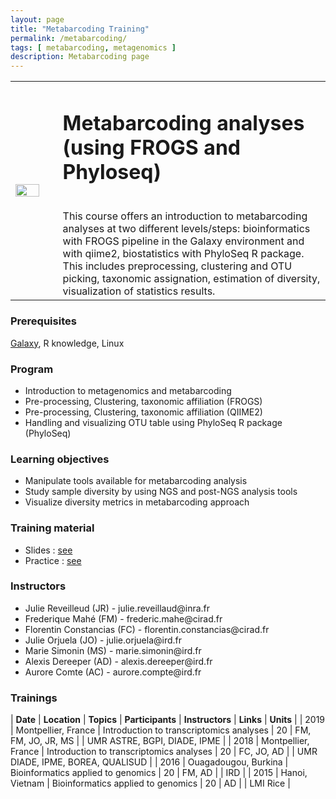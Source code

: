 ```yaml
---
layout: page
title: "Metabarcoding Training"
permalink: /metabarcoding/
tags: [ metabarcoding, metagenomics ]
description: Metabarcoding page
---
```

<table class="table-contact">
<tr>
<td width="15%"><img width="80%" src="{{ site.url }}/images/trainings-metabarcoding.png" alt="" />
</td>
<td>
<h1> Metabarcoding analyses (using FROGS and Phyloseq)</h1><br />
This course offers an introduction to metabarcoding analyses at two different levels/steps: bioinformatics with FROGS pipeline in the Galaxy environment and with qiime2, biostatistics with PhyloSeq R package. This includes preprocessing, clustering and OTU picking, taxonomic assignation, estimation of diversity, visualization of statistics results.
</td>
</tr>
</table>

### Prerequisites
[Galaxy](https://southgreenplatform.github.io/trainings//galaxy/), R knowledge, Linux
<div id="colonne1">
<h3>Program</h3>
<ul>
<li> Introduction to metagenomics and metabarcoding </li>
<li> Pre-processing, Clustering, taxonomic affiliation (FROGS) </li>
<li> Pre-processing, Clustering, taxonomic affiliation (QIIME2) </li>
<li> Handling and visualizing OTU table using PhyloSeq R package (PhyloSeq) </li>
</ul>
</div>

<div id="colonne2">
<h3>Learning objectives</h3>
<ul>
<li>Manipulate tools available for metabarcoding analysis </li>
<li>Study sample diversity by using NGS and post-NGS analysis tools</li>
<li>Visualize diversity metrics in metabarcoding approach </li>
</ul>
</div>


<div id="colonne3">
<h3>Training material</h3>
<ul>
<li>Slides : <a target="_blank" href="{{ site.url }}/files/metabarcoding_2018.pdf">see</a></li>
<li>Practice : <a target="_blank" href="{{ site.url }}/linux/metabarcodingPractice">see</a> </li>
</ul>
</div>

<div id="nextInline" class="clearfix">
<h3>Instructors</h3>
<ul>
    <li>Julie Reveilleud (JR) - julie.reveillaud@inra.fr</li>
    <li>Frederique Mahé (FM) -  frederic.mahe@cirad.fr</li>
    <li>Florentin Constancias (FC) - florentin.constancias@cirad.fr </li>
    <li>Julie Orjuela (JO) - julie.orjuela@ird.fr</li>
    <li>Marie Simonin (MS) - marie.simonin@ird.fr </li>
    <li>Alexis Dereeper (AD) - alexis.dereeper@ird.fr </li>
    <li>Aurore Comte (AC) - aurore.compte@ird.fr</li>
</ul>
</div>

### Trainings
 
| **Date** | **Location** | **Topics** | **Participants** | **Instructors** | **Links** | **Units** |
| 2019 | Montpellier, France |  Introduction to transcriptomics analyses | 20 | FM, FM, JO, JR, MS | | UMR ASTRE, BGPI, DIADE, IPME  |
| 2018 | Montpellier, France |  Introduction to transcriptomics analyses | 20 | FC, JO, AD | | UMR DIADE, IPME, BOREA, QUALISUD |
| 2016 | Ouagadougou, Burkina |  Bioinformatics applied to genomics | 20 | FM, AD | | IRD |
| 2015 | Hanoi, Vietnam |  Bioinformatics applied to genomics | 20 | AD | | LMI Rice |
